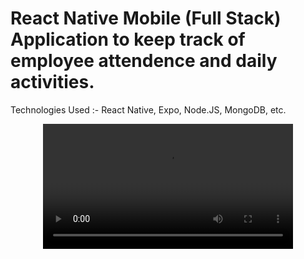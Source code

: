 # React Native Mobile (Full Stack) Application to keep track of employee attendence and daily activities.
Technologies Used :- React Native, Expo, Node.JS, MongoDB, etc.

<p align="center">
  <video src="[myvideo.mp4](https://github.com/SachinMaurya01/AttendenceApp-React-Native-Frontend/assets/100995198/1b809d84-558c-404b-8b69-01502526de4e)https://github.com/SachinMaurya01/AttendenceApp-React-Native-Frontend/assets/100995198/1b809d84-558c-404b-8b69-01502526de4e" width=400/>
<p/>



